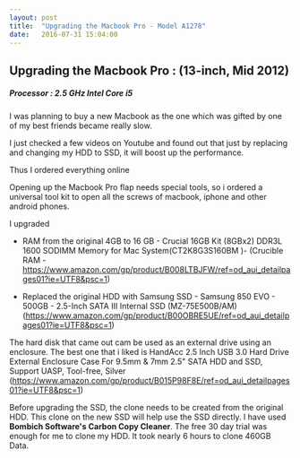 ```yaml
---
layout: post
title:  "Upgrading the Macbook Pro - Model A1278"
date:   2016-07-31 15:04:00
---
```


## Upgrading the Macbook Pro : (13-inch, Mid 2012)
##### Processor : 2.5 GHz Intel Core i5
I was planning to buy a new Macbook as the one which was gifted by one of my best friends became really slow.

I just checked a few videos on Youtube and found out that just by replacing and changing my HDD to SSD, it will boost up the performance.

Thus I ordered everything online

Opening up the Macbook Pro flap needs special tools, so i ordered a universal tool kit to open all the screws of macbook, iphone and other android phones.

I upgraded
 *   RAM from the original 4GB to 16 GB - Crucial 16GB Kit (8GBx2) DDR3L 1600 SODIMM Memory for Mac System(CT2K8G3S160BM )- (Crucible RAM - https://www.amazon.com/gp/product/B008LTBJFW/ref=od_aui_detailpages01?ie=UTF8&psc=1)

 *  Replaced the original HDD with Samsung SSD - Samsung 850 EVO - 500GB - 2.5-Inch SATA III Internal SSD (MZ-75E500B/AM) (https://www.amazon.com/gp/product/B00OBRE5UE/ref=od_aui_detailpages01?ie=UTF8&psc=1)

The hard disk that came out cam be used as an external drive using an enclosure. The best one that i liked is
HandAcc 2.5 Inch USB 3.0 Hard Drive External Enclosure Case For 9.5mm & 7mm 2.5" SATA HDD and SSD, Support UASP, Tool-free, Silver
(https://www.amazon.com/gp/product/B015P98F8E/ref=od_aui_detailpages01?ie=UTF8&psc=1)

Before upgrading the SSD, the clone needs to be created from the original HDD. This clone on the new SSD will help use the SSD directly. I have used **Bombich Software's Carbon Copy Cleaner**. The free 30 day trial was enough for me to clone my HDD. It took nearly 6 hours to clone 460GB Data.
